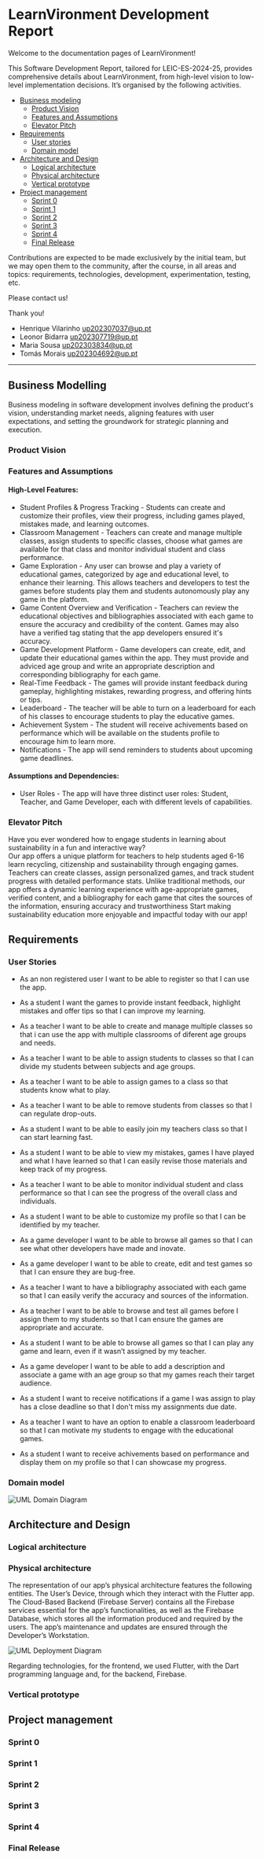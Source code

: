 # LearnVironment Development Report

Welcome to the documentation pages of LearnVironment!

This Software Development Report, tailored for LEIC-ES-2024-25, provides comprehensive details about LearnVironment, from high-level vision to low-level implementation decisions. It’s organised by the following activities. 

* [Business modeling](#Business-Modelling) 
  * [Product Vision](#Product-Vision)
  * [Features and Assumptions](#Features-and-Assumptions)
  * [Elevator Pitch](#Elevator-pitch)
* [Requirements](#Requirements)
  * [User stories](#User-stories)
  * [Domain model](#Domain-model)
* [Architecture and Design](#Architecture-And-Design)
  * [Logical architecture](#Logical-Architecture)
  * [Physical architecture](#Physical-Architecture)
  * [Vertical prototype](#Vertical-Prototype)
* [Project management](#Project-Management)
  * [Sprint 0](#Sprint-0)
  * [Sprint 1](#Sprint-1)
  * [Sprint 2](#Sprint-2)
  * [Sprint 3](#Sprint-3)
  * [Sprint 4](#Sprint-4)
  * [Final Release](#Final-Release)

Contributions are expected to be made exclusively by the initial team, but we may open them to the community, after the course, in all areas and topics: requirements, technologies, development, experimentation, testing, etc.

Please contact us!

Thank you!

* Henrique Vilarinho [up202307037@up.pt](mailto:up202307037@up.pt)
* Leonor Bidarra [up202307719@up.pt](mailto:up202307719@up.pt)
* Maria Sousa [up202303834@up.pt](mailto:up202303834@up.pt)
* Tomás Morais [up202304692@up.pt](mailto:up202304692@up.pt)

---
## Business Modelling

Business modeling in software development involves defining the product's vision, understanding market needs, aligning features with user expectations, and setting the groundwork for strategic planning and execution.

### Product Vision

<!-- 
Start by defining a clear and concise vision for your app, to help members of the team, contributors, and users into focusing their often disparate views into a concise, visual, and short textual form. 

The vision should provide a "high concept" of the product for marketers, developers, and managers.

A product vision describes the essential of the product and sets the direction to where a product is headed, and what the product will deliver in the future. 

**We favor a catchy and concise statement, ideally one sentence.**

We suggest you use the product vision template described in the following link:
* [How To Create A Convincing Product Vision To Guide Your Team, by uxstudioteam.com](https://uxstudioteam.com/ux-blog/product-vision/)

To learn more about how to write a good product vision, please see:
* [Vision, by scrumbook.org](http://scrumbook.org/value-stream/vision.html)
* [Product Management: Product Vision, by ProductPlan](https://www.productplan.com/glossary/product-vision/)
* [How to write a vision, by dummies.com](https://www.dummies.com/business/marketing/branding/how-to-write-vision-and-mission-statements-for-your-brand/)
* [20 Inspiring Vision Statement Examples (2019 Updated), by lifehack.org](https://www.lifehack.org/articles/work/20-sample-vision-statement-for-the-new-startup.html)
-->

### Features and Assumptions
#### High-Level Features:
- Student Profiles & Progress Tracking - Students can create and customize their profiles, view their progress, including games played, mistakes made, and learning outcomes.  
- Classroom Management - Teachers can create and manage multiple classes, assign students to specific classes, choose what games are available for that class and monitor individual student and class performance.
- Game Exploration - Any user can browse and play a variety of educational games, categorized by age and educational level, to enhance their learning. This allows teachers and developers to test the games before students play them and students autonomously play any game in the platform.
- Game Content Overview and Verification - Teachers can review the educational objectives and bibliographies associated with each game to ensure the accuracy and credibility of the content. Games may also have a verified tag stating that the app developers ensured it's accuracy.
- Game Development Platform - Game developers can create, edit, and update their educational games within the app. They must provide and adviced age group and write an appropriate description and corresponding bibliography for each game.
- Real-Time Feedback - The games will provide instant feedback during gameplay, highlighting mistakes, rewarding progress, and offering hints or tips.
- Leaderboard - The teacher will be able to turn on a leaderboard for each of his classes to encourage students to play the educative games.
- Achievement System - The student will receive achivements based on performance which will be available on the students profile to encourage him to learn more.
- Notifications - The app will send reminders to students about upcoming game deadlines.

#### Assumptions and Dependencies:
- User Roles - The app will have three distinct user roles: Student, Teacher, and Game Developer, each with different levels of capabilities.

<!-- 
Indicate an  initial/tentative list of high-level features - high-level capabilities or desired services of the system that are necessary to deliver benefits to the users.
 - Feature XPTO - a few words to briefly describe the feature
 - Feature ABCD - ...
...

Optionally, indicate an initial/tentative list of assumptions that you are doing about the app and dependencies of the app to other systems.
-->

### Elevator Pitch
Have you ever wondered how to engage students in learning about sustainability in a fun and interactive way?  
Our app offers a unique platform for teachers to help students aged 6-16 learn recycling, citizenship and sustainability through engaging games. Teachers can create classes, assign personalized games, and track student progress with detailed performance stats. Unlike traditional methods, our app offers a dynamic learning experience with age-appropriate games, verified content, and a bibliography for each game that cites the sources of the information, ensuring accuracy and trustworthiness Start making sustainability education more enjoyable and impactful today with our app!

<!-- 
Draft a small text to help you quickly introduce and describe your product in a short time (lift travel time ~90 seconds) and a few words (~800 characters), a technique usually known as elevator pitch.

Take a look at the following links to learn some techniques:
* [Crafting an Elevator Pitch](https://www.mindtools.com/pages/article/elevator-pitch.htm)
* [The Best Elevator Pitch Examples, Templates, and Tactics - A Guide to Writing an Unforgettable Elevator Speech, by strategypeak.com](https://strategypeak.com/elevator-pitch-examples/)
* [Top 7 Killer Elevator Pitch Examples, by toggl.com](https://blog.toggl.com/elevator-pitch-examples/)
-->

## Requirements

### User Stories
- As an non registered user I want to be able to register so that I can use the app.
- As a student I want the games to provide instant feedback, highlight mistakes and offer tips so that I can improve my learning.
- As a teacher I want to be able to create and manage multiple classes so that i can use the app with multiple classrooms of diferent age groups and needs.
- As a teacher I want to be able to assign students to classes so that I can divide my students between subjects and age groups.
- As a teacher I want to be able to assign games to a class so that students know what to play.
- As a teacher I want to be able to remove students from classes so that I can regulate drop-outs.
 
- As a student I want to be able to easily join my teachers class so that I can start learning fast.
- As a student I want to be able to view my mistakes, games I have played and what I have learned so that I can easily revise those materials and keep track of my progress.  
- As a teacher I want to be able to monitor individual student and class performance so that I can see the progress of the overall class and individuals.
- As a student I want to be able to customize my profile so that I can be identified by my teacher.
- As a game developer I want to be able to browse all games so that I can see what other developers have made and inovate.
- As a game developer I want to be able to create, edit and test games so that I can ensure they are bug-free.
- As a teacher I want to have a bibliography associated with each game so that I can easily verify the accuracy and sources of the information.
- As a teacher I want to be able to browse and test all games before I assign them to my students so that I can ensure the games are appropriate and accurate.
- As a student I want to be able to browse all games so that I can play any game and learn, even if it wasn’t assigned by my teacher.
- As a game developer I want to be able to add a description and associate a game with an age group so that my games reach their target audience.
- As a student I want to receive notifications if a game I was assign to play has a close deadline so that I don't miss my assignments due date.
- As a teacher I want to have an option to enable a classroom leaderboard so that I can motivate my students to engage with the educational games.
- As a student I want to receive achivements based on performance and display them on my profile so that I can showcase my progress.

<!-- 
In this section, you should describe all kinds of requirements for your module: functional and non-functional requirements.

For LEIC-ES-2024-25, the requirements will be gathered and documented as user stories. 

Please add in this section a concise summary of all the user stories.

**User stories as GitHub Project Items**
The user stories themselves should be created and described as items in your GitHub Project with the label "user story". 

A user story is a description of a desired functionality told from the perspective of the user or customer. A starting template for the description of a user story is *As a < user role >, I want < goal > so that < reason >.*

Name the item with either the full user story or a shorter name. In the “comments” field, add relevant notes, mockup images, and acceptance test scenarios, linking to the acceptance test in Gherkin when available, and finally estimate value and effort.

**INVEST in good user stories**. 
You may add more details after, but the shorter and complete, the better. In order to decide if the user story is good, please follow the [INVEST guidelines](https://xp123.com/articles/invest-in-good-stories-and-smart-tasks/).

**User interface mockups**.
After the user story text, you should add a draft of the corresponding user interfaces, a simple mockup or draft, if applicable.

**Acceptance tests**.
For each user story you should write also the acceptance tests (textually in [Gherkin](https://cucumber.io/docs/gherkin/reference/)), i.e., a description of scenarios (situations) that will help to confirm that the system satisfies the requirements addressed by the user story.

**Value and effort**.
At the end, it is good to add a rough indication of the value of the user story to the customers (e.g. [MoSCoW](https://en.wikipedia.org/wiki/MoSCoW_method) method) and the team should add an estimation of the effort to implement it, for example, using points in a kind-of-a Fibonnacci scale (1,2,3,5,8,13,20,40, no idea).

-->

### Domain model


![UML Domain Diagram](docs/domainDiagram.png)

<!-- 
To better understand the context of the software system, it is useful to have a simple UML class diagram with all and only the key concepts (names, attributes) and relationships involved of the problem domain addressed by your app. 
Also provide a short textual description of each concept (domain class). 

Example:
 <p align="center" justify="center">
  <img src="https://github.com/FEUP-LEIC-ES-2022-23/templates/blob/main/images/DomainModel.png"/>
</p>
-->


## Architecture and Design
<!--
The architecture of a software system encompasses the set of key decisions about its organization. 

A well written architecture document is brief and reduces the amount of time it takes new programmers to a project to understand the code to feel able to make modifications and enhancements.

To document the architecture requires describing the decomposition of the system in their parts (high-level components) and the key behaviors and collaborations between them. 

In this section you should start by briefly describing the components of the project and their interrelations. You should describe how you solved typical problems you may have encountered, pointing to well-known architectural and design patterns, if applicable.
-->


### Logical architecture
<!--
The purpose of this subsection is to document the high-level logical structure of the code (Logical View), using a UML diagram with logical packages, without the worry of allocating to components, processes or machines.

It can be beneficial to present the system in a horizontal decomposition, defining layers and implementation concepts, such as the user interface, business logic and concepts.

Example of _UML package diagram_ showing a _logical view_ of the Eletronic Ticketing System (to be accompanied by a short description of each package):

![LogicalView](https://user-images.githubusercontent.com/9655877/160585416-b1278ad7-18d7-463c-b8c6-afa4f7ac7639.png)
-->


### Physical architecture

The representation of our app’s physical architecture features the following entities. The User’s Device, through which they interact with the Flutter app. The Cloud-Based Backend (Firebase Server) contains all the Firebase services essential for the app’s functionalities, as well as the Firebase Database, which stores all the information produced and required by the users. The app’s maintenance and updates are ensured through the Developer’s Workstation.


![UML Deployment Diagram](docs/deploymentDiagram.png)

Regarding technologies, for the frontend, we used Flutter, with the Dart programming language and, for the backend, Firebase.
<!--
The goal of this subsection is to document the high-level physical structure of the software system (machines, connections, software components installed, and their dependencies) using UML deployment diagrams (Deployment View) or component diagrams (Implementation View), separate or integrated, showing the physical structure of the system.

It should describe also the technologies considered and justify the selections made. Examples of technologies relevant for ESOF are, for example, frameworks for mobile applications (such as Flutter).

Example of _UML deployment diagram_ showing a _deployment view_ of the Eletronic Ticketing System (please notice that, instead of software components, one should represent their physical/executable manifestations for deployment, called artifacts in UML; the diagram should be accompanied by a short description of each node and artifact):

![DeploymentView](https://user-images.githubusercontent.com/9655877/160592491-20e85af9-0758-4e1e-a704-0db1be3ee65d.png)
-->


### Vertical prototype
<!--
To help on validating all the architectural, design and technological decisions made, we usually implement a vertical prototype, a thin vertical slice of the system integrating as much technologies we can.

In this subsection please describe which feature, or part of it, you have implemented, and how, together with a snapshot of the user interface, if applicable.

At this phase, instead of a complete user story, you can simply implement a small part of a feature that demonstrates thay you can use the technology, for example, show a screen with the app credits (name and authors).
-->

## Project management
<!--
Software project management is the art and science of planning and leading software projects, in which software projects are planned, implemented, monitored and controlled.

In the context of ESOF, we recommend each team to adopt a set of project management practices and tools capable of registering tasks, assigning tasks to team members, adding estimations to tasks, monitor tasks progress, and therefore being able to track their projects.

Common practices of managing agile software development with Scrum are: backlog management, release management, estimation, Sprint planning, Sprint development, acceptance tests, and Sprint retrospectives.

You can find below information and references related with the project management: 

* Backlog management: Product backlog and Sprint backlog in a [Github Projects board](https://github.com/orgs/FEUP-LEIC-ES-2023-24/projects/64);
* Release management: [v0](#), v1, v2, v3, ...;
* Sprint planning and retrospectives: 
  * plans: screenshots of Github Projects board at begin and end of each Sprint;
  * retrospectives: meeting notes in a document in the repository, addressing the following questions:
    * Did well: things we did well and should continue;
    * Do differently: things we should do differently and how;
    * Puzzles: things we don’t know yet if they are right or wrong… 
    * list of a few improvements to implement next Sprint;

-->

### Sprint 0

### Sprint 1

### Sprint 2

### Sprint 3

### Sprint 4

### Final Release
